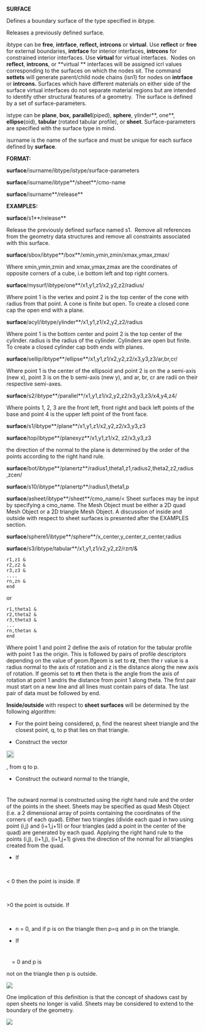 
**SURFACE**

Defines a boundary surface of the type specified in ibtype.

Releases a previously defined surface.

ibtype can be **free**, **intrface**, **reflect, intrcons** or
**virtual**. Use **reflect** or **free** for external boundaries,
**intrface** for interior interfaces, **intrcons** for constrained
interior interfaces. Use **virtual** for virtual interfaces.  Nodes on
**reflect**, **intrcons**, or **virtual ** interfaces will be assigned
icrl values corresponding to the surfaces on which the nodes sit. The
command **settets** will generate parent/child node chains (isn1) for
nodes on **intrface** or **intrcons.** Surfaces which have different
materials on either side of the surface virtual interfaces do not
separate material regions but are intended to identify other structural
features of a geometry.  The surface is defined by a set of
surface-parameters.

istype can be **plane**, **box,** **parallel**(piped), **sphere**,
ylinder**, one**, **ellipse**(oid), **tabular** (rotated tabular
profile), or **sheet**. Surface-parameters are specified with the
surface type in mind.

isurname is the name of the surface and must be unique for each surface
defined by **surface**.

**FORMAT:**

**surface**/isurname/ibtype/istype/surface-parameters

**surface**/isurname/ibtype**/sheet**/cmo-name

**surface**/isurname**/release**

**EXAMPLES:**

**surface**/s1**/release**

Release the previously defined surface named s1.  Remove all references
from the geometry data structures and remove all constraints associated
with this surface.


**surface**/sbox/ibtype**/box**/xmin,ymin,zmin/xmax,ymax,zmax/

Where xmin,ymin,zmin and xmax,ymax,zmax are the coordinates of opposite
corners of a cube, i.e bottom left and top right corners.


**surface**/mysurf/ibtype/one**/x1,y1,z1/x2,y2,z2/radius/

Where point 1 is the vertex and point 2 is the top center of the cone
with radius from that point. A cone is finite but open. To create a
closed cone cap the open end with a plane.


**surface**/acyl/ibtype/ylinder**/x1,y1,z1/x2,y2,z2/radius

Where point 1 is the bottom center and point 2 is the top center of the
cylinder. radius is the radius of the cylinder. Cylinders are open but
finite.  To create a closed cylinder cap both ends with planes.


**surface**/sellip/ibtype**/ellipse**/x1,y1,z1/x2,y2,z2/x3,y3,z3/ar,br,cr/

Where point 1 is the center of the ellipsoid and point 2 is on the a
semi-axis (new x), point 3 is on the b semi-axis (new y), and ar, br, cr
are radii on their respective semi-axes.


**surface**/s2/ibtype**/parallel**/x1,y1,z1/x2,y2,z2/x3,y3,z3/x4,y4,z4/

Where points 1, 2, 3 are the front left, front right and back left
points of the base and point 4 is the upper left point of the front
face.


**surface**/s1/ibtype**/plane**/x1,y1,z1/x2,y2,z2/x3,y3,z3


**surface**/top/ibtype**/planexyz**/x1,y1,z1/x2, z2/x3,y3,z3

the direction of the normal to the plane is determined by the order of
the points according to the right hand rule.


**surface**/bot/ibtype**/planertz**/radius1,theta1,z1,radius2,theta2,z2,radius
,zcen/


**surface**/s10/ibtype**/planertp**/radius1,theta1,p


**surface**/asheet/ibtype**/sheet**/cmo\_name/&lt;
Sheet surfaces may be input by specifying a cmo\_name. The Mesh Object
must be either a 2D quad Mesh Object or a 2D triangle Mesh Object. A
discussion of inside and outside with respect to sheet surfaces is
presented after the EXAMPLES section.


**surface**/sphere1/ibtype**/sphere**/x\_center,y\_center,z\_center,radius


**surface**/s3/ibtype/tabular**/x1,y1,z1/x2,y2,z2/rzrt/&

	r1,z1 &
	r2,z2 &
	r3,z3 &
	....
	rn,zn &
	end

or

	r1,theta1 &
	r2,theta2 &
	r3,theta3 &
	...
	rn,thetan &
	end

Where point 1 and point 2 define the axis of rotation for the tabular
profile with point 1 as the origin. This is followed by pairs of profile
descriptors depending on the value of geom.Ifgeom is set to **rz**, then
the r value is a radius normal to the axis of rotation and z is the
distance along the new axis of rotation. If geomis set to **rt** then
theta is the angle from the axis of rotation at point 1 andris the
distance from point 1 along theta. The first pair must start on a new
line and all lines must contain pairs of data. The last pair of data
must be followed by end.

**Inside/outside** with respect to **sheet surfaces** will be determined
by the following algorithm:


* For the point being considered, p, find the nearest sheet triangle
and the closest point, q, to p that lies on that triangle.


* Construct the vector

<img height="20" width="`20" src="https://lanl.github.io/docs/assets/images/Image255.gif">

, from q to p.


* Construct the outward normal to the
triangle,

<img height="10" width="10" src="https://lanl.github.io/docs/assets/images/Image256.gif">

The outward
normal is constructed using the right hand rule and the order of the
points in the sheet. Sheets may be specified as quad Mesh Object (i.e. a
2 dimensional array of points containing the coordinates of the corners
of each quad). Either two triangles (divide each quad in two using point
(i,j) and (i+1,j+1)) or four triangles (add a point in the center of the
quad) are generated by each quad. Applying the right hand rule to the
points (i,j), (i+1,j), (i+1,j+1) gives the direction of the normal for
all triangles created from the quad.


* If

<img height="10" width="10" src="https://lanl.github.io/docs/assets/images/Image255.gif">

<img height="10" width="10" src="https://lanl.github.io/docs/assets/images/Image256.gif"> 

&lt; 0 then
the point is inside. If 

<img height="10" width="10" src="https://lanl.github.io/docs/assets/images/Image255.gif">

<img height="10" width="10" src="https://lanl.github.io/docs/assets/images/Image256.gif"> 

&gt;0 the
point is outside. If


<img height="10" width="10" src="https://lanl.github.io/docs/assets/images/Image255.gif">

<img height="10" width="10" src="https://lanl.github.io/docs/assets/images/Image256.gif"> 

* n = 0, and if
p is on the triangle then p=q and p in on the triangle.

* If

<img height="10" width="10" src="https://lanl.github.io/docs/assets/images/Image255.gif">

<img height="10" width="10" src="https://lanl.github.io/docs/assets/images/Image256.gif">  = 0 and p is

not on the triangle then p is outside.

<img src="https://lanl.github.io/LaGriT/assets/images/Image257.gif"> 

One implication of this definition is that the concept of shadows cast
by open sheets no longer is valid. Sheets may be considered to extend to
the boundary of the geometry.

<img src="https://lanl.github.io/LaGriT/assets/images/Image259.gif"> 
